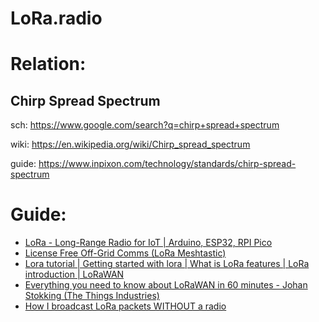 # LoRa.radio
# Relation:
## Chirp Spread Spectrum
sch: https://www.google.com/search?q=chirp+spread+spectrum

wiki: https://en.wikipedia.org/wiki/Chirp_spread_spectrum

guide: https://www.inpixon.com/technology/standards/chirp-spread-spectrum

# Guide:
- [LoRa - Long-Range Radio for IoT | Arduino, ESP32, RPI Pico](https://youtu.be/YQ7aLHCTeeE)
- [License Free Off-Grid Comms (LoRa Meshtastic)](https://youtu.be/DumgHz56IjI)
- [Lora tutorial | Getting started with lora | What is LoRa features | LoRa introduction | LoRaWAN](https://youtu.be/jp_2gwBrQc8)
- [Everything you need to know about LoRaWAN in 60 minutes - Johan Stokking (The Things Industries)](https://youtu.be/ZsVhYiX4_6o)
- [How I broadcast LoRa packets WITHOUT a radio](https://youtu.be/eIdHBDSQHyw)
